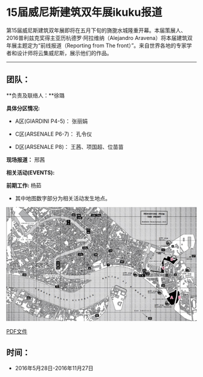 # 15届威尼斯建筑双年展ikuku报道

第15届威尼斯建筑双年展即将在五月下旬的旖旎水城隆重开幕。本届策展人、2016普利兹克奖得主亚历杭德罗·阿拉维纳（Alejandro Aravena）将本届建筑双年展主题定为“前线报道（Reporting from The front）”。来自世界各地的专家学者和设计师将云集威尼斯，展示他们的作品。
***
## 团队：

**负责及联络人：**徐璐 


**具体分区情况:**


* A区(GIARDINI P4-5)： 张丽娟

* C区(ARSENALE P6-7)： 孔令仪

* D区(ARSENALE P8)： 王茜、项国超、位苗苗


**现场报道：** 邢茜


**相关活动(EVENTS):**     
    

**前期工作:** 杨茹      


* 其中地图数字部分为相关活动发生地点。


![map](images/vmap1.jpg)

[PDF文件](15mia.pdf)


## 时间：
* 2016年5月28日-2016年11月27日
